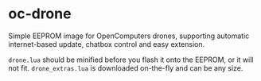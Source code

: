 # oc-drone
Simple EEPROM image for OpenComputers drones, supporting automatic internet-based update, chatbox control and easy extension.

`drone.lua` should be minified before you flash it onto the EEPROM, or it will not fit. `drone_extras.lua` is downloaded on-the-fly and can be any size.
